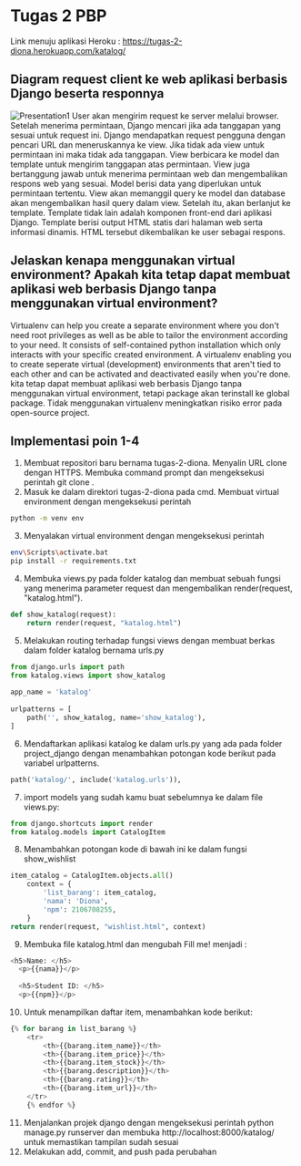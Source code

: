 # Tugas 2 PBP

Link menuju aplikasi Heroku : https://tugas-2-diona.herokuapp.com/katalog/


## Diagram request client ke web aplikasi berbasis Django beserta responnya
![Presentation1](https://user-images.githubusercontent.com/112402619/190239170-c5161240-66dd-4753-9d47-486d1965aa8f.jpg)
User akan mengirim request ke server melalui browser. Setelah menerima permintaan, Django mencari jika ada tanggapan yang sesuai untuk request ini. Django mendapatkan request pengguna dengan pencari URL dan meneruskannya ke view. Jika tidak ada view untuk permintaan ini maka tidak ada tanggapan. View berbicara ke model dan template untuk mengirim tanggapan atas permintaan. View juga bertanggung jawab untuk menerima permintaan web dan mengembalikan respons web yang sesuai. Model berisi data yang diperlukan untuk permintaan tertentu. View akan memanggil query ke model dan database akan mengembalikan hasil query dalam view. Setelah itu, akan berlanjut ke template. Template tidak lain adalah komponen front-end dari aplikasi Django. Template berisi output HTML statis dari halaman web serta informasi dinamis. HTML tersebut dikembalikan ke user sebagai respons.

## Jelaskan kenapa menggunakan virtual environment? Apakah kita tetap dapat membuat aplikasi web berbasis Django tanpa menggunakan virtual environment?
Virtualenv can help you create a separate environment where you don't need root privileges as well as be able to tailor the environment according to your need. It consists of self-contained python installation which only interacts with your specific created environment. A virtualenv enabling you to create seperate virtual (development) environments that aren't tied to each other and can be activated and deactivated easily when you're done. kita tetap dapat membuat aplikasi web berbasis Django tanpa menggunakan virtual environment, tetapi package akan terinstall ke global package. Tidak menggunakan virtualenv meningkatkan risiko error pada open-source project.

## Implementasi poin 1-4
1. Membuat repositori baru bernama tugas-2-diona. Menyalin URL clone dengan HTTPS. Membuka command prompt dan mengeksekusi perintah git clone <URL repo>.
2. Masuk ke dalam direktori tugas-2-diona pada cmd. Membuat virtual environment dengan mengeksekusi perintah 
```bash
python -m venv env
```
3. Menyalakan virtual environment dengan mengeksekusi perintah
```bash
env\Scripts\activate.bat
pip install -r requirements.txt
```
4. Membuka views.py pada folder katalog dan membuat sebuah fungsi yang menerima parameter request dan mengembalikan render(request, "katalog.html").
```python
def show_katalog(request):
    return render(request, "katalog.html")
```
5. Melakukan routing terhadap fungsi views dengan membuat berkas dalam folder katalog bernama urls.py
```python
from django.urls import path
from katalog.views import show_katalog
 
app_name = 'katalog'
 
urlpatterns = [
    path('', show_katalog, name='show_katalog'),
]
```
6. Mendaftarkan aplikasi katalog ke dalam urls.py yang ada pada folder project_django dengan menambahkan potongan kode berikut pada variabel urlpatterns.
```python
path('katalog/', include('katalog.urls')),
```
7. import models yang sudah kamu buat sebelumnya ke dalam file views.py:
```python
from django.shortcuts import render
from katalog.models import CatalogItem
```
8. Menambahkan potongan kode di bawah ini ke dalam fungsi show_wishlist
```python
item_catalog = CatalogItem.objects.all()
    context = {
        'list_barang': item_catalog,
        'nama': 'Diona',
        'npm': 2106708255,
    }
return render(request, "wishlist.html", context)
```
9. Membuka file katalog.html dan mengubah Fill me! menjadi :
```python
<h5>Name: </h5>
  <p>{{nama}}</p>
 
  <h5>Student ID: </h5>
  <p>{{npm}}</p>
```
10. Untuk menampilkan daftar item, menambahkan kode berikut:
```python
{% for barang in list_barang %}
    <tr>
        <th>{{barang.item_name}}</th>
        <th>{{barang.item_price}}</th>
        <th>{{barang.item_stock}}</th>
        <th>{{barang.description}}</th>
        <th>{{barang.rating}}</th>
        <th>{{barang.item_url}}</th>
    </tr>
    {% endfor %}
```
11. Menjalankan projek django dengan mengeksekusi perintah python manage.py runserver dan membuka http://localhost:8000/katalog/ untuk memastikan tampilan sudah sesuai
12. Melakukan add, commit, and push pada perubahan

